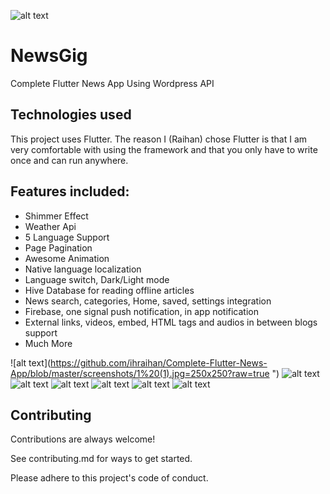 
![alt text](https://raw.githubusercontent.com/ihraihan/Complete-Flutter-News-App/master/android/app/src/main/res/mipmap-xxxhdpi/ic_launcher.png?raw=true)
# NewsGig

Complete Flutter News App Using Wordpress API

## Technologies used

This project uses Flutter. The reason I (Raihan) chose Flutter is that I am very comfortable with using the framework and that you only have to write once and can run anywhere.

## Features included:
* Shimmer Effect
* Weather Api
* 5 Language Support
* Page Pagination
* Awesome Animation
* Native language localization
* Language switch, Dark/Light mode
* Hive Database for reading offline articles
* News search, categories, Home, saved, settings integration
* Firebase, one signal push notification, in app notification
* External links, videos, embed, HTML tags and audios in between blogs support
* Much More

![alt text](https://github.com/ihraihan/Complete-Flutter-News-App/blob/master/screenshots/1%20(1).jpg=250x250?raw=true ")
![alt text](https://github.com/ihraihan/Complete-Flutter-News-App/blob/master/screenshots/1%20(10).jpg?raw=true=250x250)
![alt text](https://github.com/ihraihan/Complete-Flutter-News-App/blob/master/screenshots/1%20(2).jpg?raw=true )
![alt text](https://github.com/ihraihan/Complete-Flutter-News-App/blob/master/screenshots/1%20(3).jpg?raw=true )
![alt text](https://github.com/ihraihan/Complete-Flutter-News-App/blob/master/screenshots/1%20(7).jpg?raw=true )
![alt text](https://github.com/ihraihan/Complete-Flutter-News-App/blob/master/screenshots/1%20(9).jpg?raw=true )
![alt text](https://github.com/ihraihan/Complete-Flutter-News-App/blob/master/screenshots/1%20(6).jpg?raw=true )


## Contributing
Contributions are always welcome!

See contributing.md for ways to get started.

Please adhere to this project's code of conduct.
